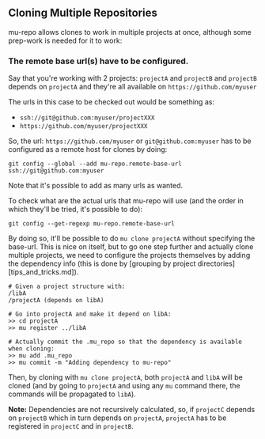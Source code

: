 Cloning Multiple Repositories
------------------------------

mu-repo allows clones to work in multiple projects at once, although some prep-work is needed for it to work:

### The remote base url(s) have to be configured.

Say that you're working with 2 projects: `projectA` and `projectB` and `projectB` depends on `projectA`
and they're all available on `https://github.com/myuser`

The urls in this case to be checked out would be something as:

* `ssh://git@github.com:myuser/projectXXX`
* `https://github.com/myuser/projectXXX`

So, the url: `https://github.com/myuser` or `git@github.com:myuser` has to be configured as a
remote host for clones by doing:

`git config --global --add mu-repo.remote-base-url ssh://git@github.com:myuser`

Note that it's possible to add as many urls as wanted.

To check what are the actual urls that mu-repo will use (and the order in which they'll be
tried, it's possible to do):

`git config --get-regexp mu-repo.remote-base-url`

By doing so, it'll be possible to do `mu clone projectA` without specifying the base-url. This
is nice on itself, but to go one step further and actually clone multiple projects, we need to
configure the projects themselves by adding the dependency info (this is done by [grouping by project directories][tips_and_tricks.md]).


    # Given a project structure with:
    /libA
    /projectA (depends on libA)
    
    # Go into projectA and make it depend on libA: 
    >> cd projectA
    >> mu register ../libA
    
    # Actually commit the .mu_repo so that the dependency is available when cloning:
    >> mu add .mu_repo
    >> mu commit -m "Adding dependency to mu-repo"

Then, by cloning with ``mu clone projectA``, both `projectA` and `libA` will be cloned (and by going
to `projectA` and using any `mu` command there, the commands will be propagated to `libA`).

**Note:** Dependencies are not recursively calculated, so, if `projectC` depends on `projectB`
which in turn depends on `projectA`, `projectA` has to be registered in `projectC` and in `projectB`. 